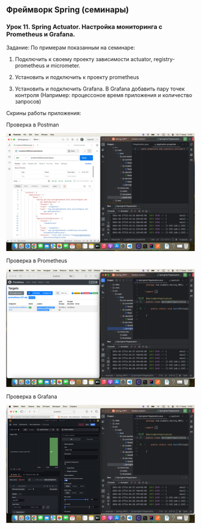 ## Фреймворк Spring (семинары)

### Урок 11. Spring Actuator. Настройка мониторинга с Prometheus и Grafana.

Задание: По примерам показанным на семинаре:

1) Подключить к своему проекту зависимости actuator, registry-prometheus и micrometer.

2) Установить и подключить к проекту prometheus
 
3) Установить и подключить Grafana. В Grafana добавить пару точек контроля
(Например: процессоное время приложения и количество запросов)

Скрины работы приложения:

Проверка в Postman

![1](https://github.com/PavelLogeiko/Spring_HW11/blob/main/images/1.png)

Проверка в Prometheus

![2](https://github.com/PavelLogeiko/Spring_HW11/blob/main/images/2.png)

Проверка в Grafana

![3](https://github.com/PavelLogeiko/Spring_HW11/blob/main/images/3.png)

